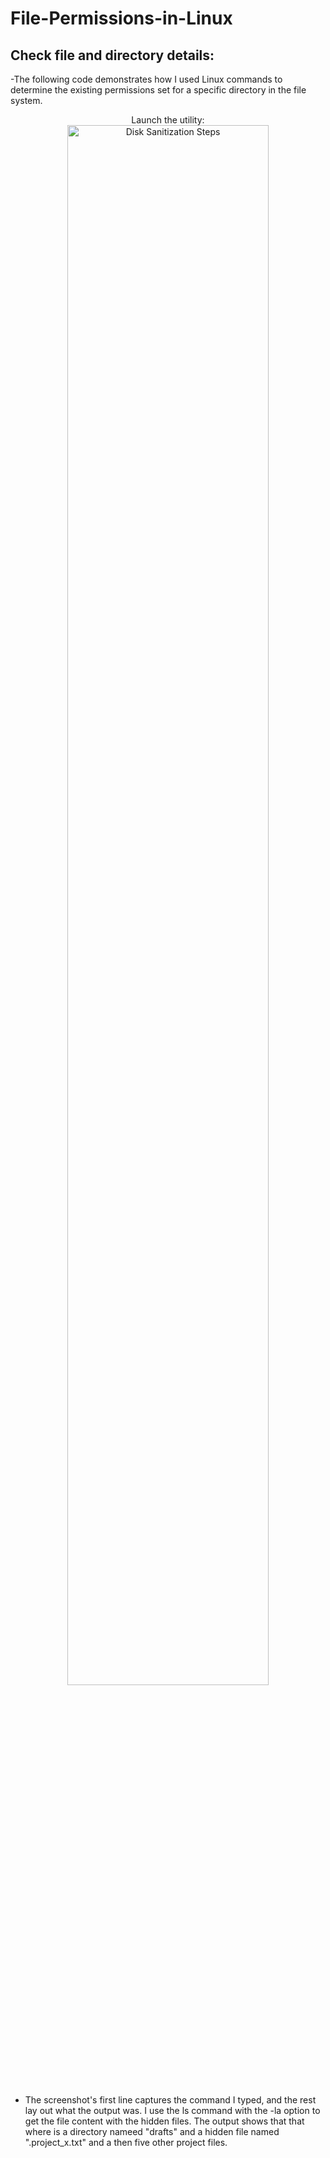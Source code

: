 # File-Permissions-in-Linux

<h2> Check file and directory details:</h2>

-The following code demonstrates how I used Linux commands to determine the existing
permissions set for a specific directory in the file system.

<p align="center">
Launch the utility: <br/>
<img src="https://i.imgur.com/dSUwxLs.png" height="80%" width="80%" alt="Disk Sanitization Steps"/>
<br />
<br />


- The screenshot's first line captures the command I typed, and the rest lay out what the output was. I use the ls command with the -la option to get the file content with the hidden files. The output shows that that where is a directory nameed "drafts" and a hidden file named ".project_x.txt" and a then five other project files. 
